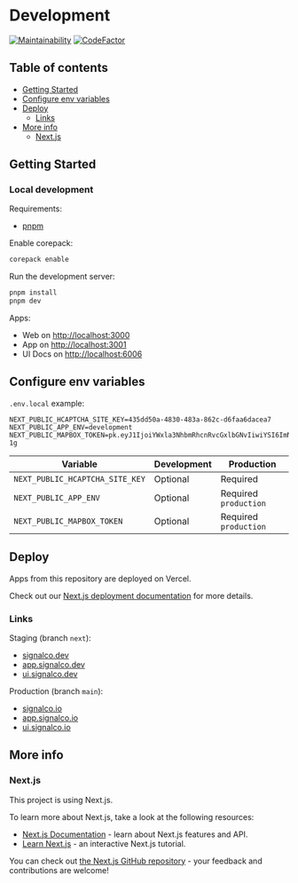 # Development

[![Maintainability](https://api.codeclimate.com/v1/badges/8f6479343e1e51f2a2d1/maintainability)](https://codeclimate.com/github/signalco-io/signalco/maintainability)
[![CodeFactor](https://www.codefactor.io/repository/github/signalco-io/signalco/badge)](https://www.codefactor.io/repository/github/signalco-io/signalco)

## Table of contents

- [Getting Started](#getting-started)
- [Configure env variables](#configure-env-variables)
- [Deploy](#deploy)
  - [Links](#links)
- [More info](#more-info)
  - [Next.js](#nextjs)

## Getting Started

### Local development

Requirements:

- [pnpm](https://pnpm.io/installation)

Enable corepack:

```bash
corepack enable
```

Run the development server:

```bash
pnpm install
pnpm dev
```

Apps:

- Web on [http://localhost:3000](http://localhost:3000)
- App on [http://localhost:3001](http://localhost:3001)
- UI Docs on [http://localhost:6006](http://localhost:6006)

## Configure env variables

`.env.local` example:

```raw
NEXT_PUBLIC_HCAPTCHA_SITE_KEY=435dd50a-4830-483a-862c-d6faa6dacea7
NEXT_PUBLIC_APP_ENV=development
NEXT_PUBLIC_MAPBOX_TOKEN=pk.eyJ1IjoiYWxla3NhbmRhcnRvcGxlbGNvIiwiYSI6ImNsMXpiYzhwejBrNHczaW10cGpwdn.lgCHgLs6qBDqbpA-1g
```

| Variable | Development | Production |
|----------|-------------|------------|
| `NEXT_PUBLIC_HCAPTCHA_SITE_KEY` | Optional | Required |
| `NEXT_PUBLIC_APP_ENV` | Optional | Required `production` |
| `NEXT_PUBLIC_MAPBOX_TOKEN` | Optional | Required `production` |

## Deploy

Apps from this repository are deployed on Vercel.

Check out our [Next.js deployment documentation](https://nextjs.org/docs/deployment) for more details.

### Links

Staging (branch `next`):

- [signalco.dev](https://www.signalco.dev)
- [app.signalco.dev](https://app.signalco.dev)
- [ui.signalco.dev](https://ui.signalco.dev)

Production (branch `main`):

- [signalco.io](https://www.signalco.io)
- [app.signalco.io](https://app.signalco.io)
- [ui.signalco.io](https://ui.signalco.io)

## More info

### Next.js

This project is using Next.js.

To learn more about Next.js, take a look at the following resources:

- [Next.js Documentation](https://nextjs.org/docs) - learn about Next.js features and API.
- [Learn Next.js](https://nextjs.org/learn) - an interactive Next.js tutorial.

You can check out [the Next.js GitHub repository](https://github.com/vercel/next.js/) - your feedback and contributions are welcome!
